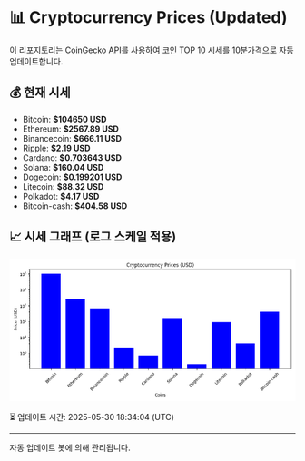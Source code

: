 
# 📊 Cryptocurrency Prices (Updated)

이 리포지토리는 CoinGecko API를 사용하여 코인 TOP 10 시세를 10분가격으로 자동 업데이트합니다.

## 💰 현재 시세
- Bitcoin: **$104650 USD**
- Ethereum: **$2567.89 USD**
- Binancecoin: **$666.11 USD**
- Ripple: **$2.19 USD**
- Cardano: **$0.703643 USD**
- Solana: **$160.04 USD**
- Dogecoin: **$0.199201 USD**
- Litecoin: **$88.32 USD**
- Polkadot: **$4.17 USD**
- Bitcoin-cash: **$404.58 USD**

## 📈 시세 그래프 (로그 스케일 적용)
![Crypto Prices](crypto_prices.png)

⏳ 업데이트 시간: 2025-05-30 18:34:04 (UTC)

---
자동 업데이트 봇에 의해 관리됩니다.
